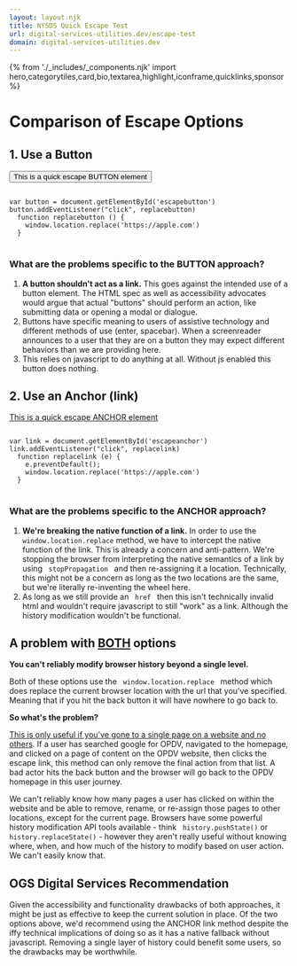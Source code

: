 ```yaml
---
layout: layout.njk
title: NYSDS Quick Escape Test
url: digital-services-utilities.dev/escape-test
domain: digital-services-utilities.dev
---
```

{% from './_includes/_components.njk' import hero,categorytiles,card,bio,textarea,highlight,iconframe,quicklinks,sponsor  %}
<h1 class="text-2xl font-bold my-4"> Comparison of Escape Options</h1>
<section class="flex flex-col">

<h2 class="font-bold text-xl"> 1. Use a Button </h2>
<div class="flex flex-col lg:flex-row items-center bg-slate-200 p-4 justify-around">
<button type="button" class="bg-white p-4 my-4 border-black border hover:underline lg:w-80" id="escapebutton">This is a quick escape BUTTON element </button>
<pre class="hidden lg:block">
<code class="w-1/2">
var button = document.getElementById('escapebutton')
button.addEventListener("click", replacebutton)
  function replacebutton () {
    window.location.replace('https://apple.com')
  }
</code>
</pre>
</div>

<h3 class="font-bold text-xl mt-4"> What are the problems specific to the BUTTON approach?</h3>
<ol class="lg:mx-8">
<li><strong>A button shouldn't act as a link.</strong> This goes against the intended use of a button element. The HTML spec as well as accessibility advocates would argue that actual "buttons" should perform an action, like submitting data or opening a modal or dialogue. </li>
<li>Buttons have specific meaning to users of assistive technology and different methods of use (enter, spacebar). When a screenreader announces to a user that they are on a button they may expect different behaviors than we are providing here.</li>
<li> This relies on javascript to do anything at all. Without js enabled this button does nothing.</li>
</ol>



<h2 class="font-bold text-xl"> 2. Use an Anchor (link) </h2>
<div class="flex flex-col lg:flex-row items-center bg-yellow-200 p-4 justify-around">
<a href="https://google.com" class="bg-white p-4 my-4 border-black border hover:underline lg:w-80" id="escapeanchor">This is a quick escape ANCHOR element</a>
<pre class="hidden lg:block">
<code class="w-1/2"> 
var link = document.getElementById('escapeanchor')
link.addEventListener("click", replacelink)
  function replacelink (e) {
    e.preventDefault();
    window.location.replace('https://apple.com')
  }
</code>
</pre> 
</div>
<h3 class="font-bold text-xl"> What are the problems specific to the ANCHOR approach?</h3>
<ol class="lg:mx-8">
<li><strong>We're breaking the native function of a link.</strong> In order to use the <code>window.location.replace</code> method, we have to intercept the native function of the link. This is already a concern and anti-pattern. We're stopping the browser from interpreting the native semantics of a link by using <code> stopPropagation </code> and then re-assigning it a location. Technically, this might not be a concern as long as the two locations are the same, but we're literally re-inventing the wheel here.</li>
<li> As long as we still provide an <code> href </code> then this isn't technically invalid html and wouldn't require javascript to still "work" as a link. Although the history modification wouldn't be functional.</li>
</ol>

<h2 class="font-bold text-xl"> A problem with <u>BOTH</u> options </h2>
<div class="lg:mx-8">
<p class="my-2"> <strong>You can't reliably modify browser history beyond a single level.</strong></p>
<p> Both of these options use the <code> window.location.replace </code> method which does replace the current browser location with the url that you've specified. Meaning that if you hit the back button it will have nowhere to go back to.</p>
<p class="my-2"> <strong>So what's the problem? </strong></p>
<p> <u>This is only useful if you've gone to a single page on a website and no others</u>. If a user has searched google for OPDV, navigated to the homepage, and clicked on a page of content on the OPDV website, then clicks the escape link, this method can only remove the final action from that list. A bad actor hits the back button and the browser will go back to the OPDV homepage in this user journey.</p>
<p class="mt-2"> We can't reliably know how many pages a user has clicked on within the website and be able to remove, rename, or re-assign those pages to other locations, except for the current page. Browsers have some powerful history modification API tools available - think <code> history.pushState()</code> or <code> history.replaceState()</code> - however they aren't really useful without knowing where, when, and how much of the history to modify based on user action. We can't easily know that. </p>
</div>

<h2 class="font-bold text-xl mt-4"> OGS Digital Services Recommendation </h2>
<p class="lg:mx-8"> Given the accessibility and functionality drawbacks of both approaches, it might be just as effective to keep the current solution in place. Of the two options above, we'd recommend using the ANCHOR link method despite the iffy technical implications of doing so as it has a native fallback without javascript. Removing a single layer of history could benefit some users, so the drawbacks may be worthwhile.</p>
</section>
<script>
  var button = document.getElementById('escapebutton')
  button.addEventListener("click", replacebutton)
   function replacebutton () {
    window.location.replace('https://apple.com')
  }
  var link = document.getElementById('escapeanchor')
  link.addEventListener("click", replacelink)
  function replacelink (e) {
    e.preventDefault();
    window.location.replace('https://apple.com')
  }
 
</script>
